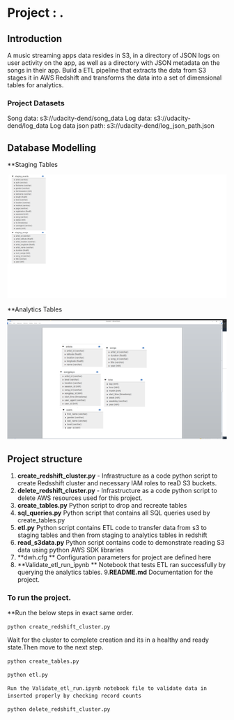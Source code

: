 # Project : . 

## Introduction

A music streaming apps data resides in S3, in a directory of JSON logs on user activity on the app, as well as a directory with JSON metadata on the songs in their app.
Build a ETL pipeline that extracts the data from S3 stages it in AWS Redshift and transforms the data into a set of dimensional tables for analytics.

### Project Datasets

Song data: s3://udacity-dend/song_data
Log data: s3://udacity-dend/log_data
Log data json path: s3://udacity-dend/log_json_path.json

## Database Modelling

**Staging Tables

![Alt desc](https://github.com/nj11/data_engineering/blob/master/CloudDataWarehouse/Cloud_DW_Modelling_and_ETL/screenshots/staging_tables.png)

**Analytics Tables

![Alt desc](https://github.com/nj11/data_engineering/blob/master/CloudDataWarehouse/Cloud_DW_Modelling_and_ETL/screenshots/analytics_tables.png)

## Project structure

1. **create_redshift_cluster.py** - Infrastructure as a code python script to create Redsshift cluster and necessary IAM roles to reaD S3 buckets.
2. **delete_redshift_cluster.py** - Infrastructure as a code python script to delete AWS resources used for this project.
3. **create_tables.py** Python script to drop and recreate tables 
4. **sql_queries.py** Python script that contains all SQL queries used by create_tables.py
5. **etl.py** Python script contains ETL code to transfer data from s3 to staging tables and then from staging to analytics tables in redshift
6. **read_s3data.py** Python script contains code to demonstrate reading S3 data using python AWS SDK libraries
7. **dwh.cfg ** Configuration parameters for project are defined here
8. **Validate_etl_run_ipynb ** Notebook that tests ETL ran successfully by querying the analytics tables.
9.**README.md** Documentation for the project.

### To run the project.

 **Run  the below steps in exact same order.
 
```python create_redshift_cluster.py ```

Wait for the cluster to complete creation and its in a healthy and ready state.Then move to the next step.

```python create_tables.py ```

```python etl.py ```

```Run the Validate_etl_run.ipynb notebook file to validate data in inserted properly by checking record counts ```

```python delete_redshift_cluster.py```





